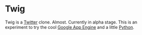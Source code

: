 Twig
===

Twig is a [Twitter](http://twitter.com/) clone. Almost. Currently in alpha stage. This is an experiment to try the cool [Google App Engine](http://code.google.com/appengine/) and a little [Python](http://www.python.org/).
